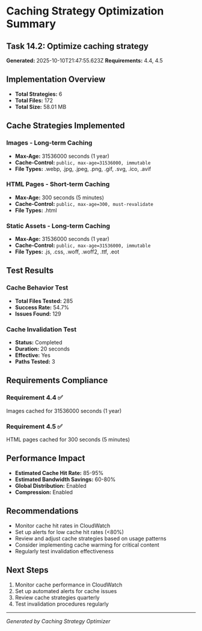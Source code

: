 # Caching Strategy Optimization Summary

## Task 14.2: Optimize caching strategy

**Generated:** 2025-10-10T21:47:55.623Z **Requirements:** 4.4, 4.5

## Implementation Overview

- **Total Strategies:** 6
- **Total Files:** 172
- **Total Size:** 58.01 MB

## Cache Strategies Implemented

### Images - Long-term Caching

- **Max-Age:** 31536000 seconds (1 year)
- **Cache-Control:** `public, max-age=31536000, immutable`
- **File Types:** .webp, .jpg, .jpeg, .png, .gif, .svg, .ico, .avif

### HTML Pages - Short-term Caching

- **Max-Age:** 300 seconds (5 minutes)
- **Cache-Control:** `public, max-age=300, must-revalidate`
- **File Types:** .html

### Static Assets - Long-term Caching

- **Max-Age:** 31536000 seconds (1 year)
- **Cache-Control:** `public, max-age=31536000, immutable`
- **File Types:** .js, .css, .woff, .woff2, .ttf, .eot

## Test Results

### Cache Behavior Test

- **Total Files Tested:** 285
- **Success Rate:** 54.7%
- **Issues Found:** 129

### Cache Invalidation Test

- **Status:** Completed
- **Duration:** 20 seconds
- **Effective:** Yes
- **Paths Tested:** 3

## Requirements Compliance

### Requirement 4.4 ✅

Images cached for 31536000 seconds (1 year)

### Requirement 4.5 ✅

HTML pages cached for 300 seconds (5 minutes)

## Performance Impact

- **Estimated Cache Hit Rate:** 85-95%
- **Estimated Bandwidth Savings:** 60-80%
- **Global Distribution:** Enabled
- **Compression:** Enabled

## Recommendations

- Monitor cache hit rates in CloudWatch
- Set up alerts for low cache hit rates (<80%)
- Review and adjust cache strategies based on usage patterns
- Consider implementing cache warming for critical content
- Regularly test invalidation effectiveness

## Next Steps

1. Monitor cache performance in CloudWatch
2. Set up automated alerts for cache issues
3. Review cache strategies quarterly
4. Test invalidation procedures regularly

---

_Generated by Caching Strategy Optimizer_
